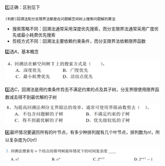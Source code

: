 :one:正确：区别见下

```
(判断)回溯法和分支限界法都是在问题解空间树上搜索问题解的算法
```

- 搜索策略不同：回溯法通常采用深度优先搜索，而分支限界法通常采用广度优先或最小耗费优先搜索
- 剪枝方式不同：回溯法主要依赖约束条件，而分支限界法依赖限界函数

:two:选$A$，基本概念

<img src="https://raw.githubusercontent.com/DANNHIROAKI/New-Picture-Bed/main/img/image-20250221221226165.png" alt="image-20250221221226165" width=700 />  

:three:选$C$，回溯法是用约束条件剪去不满足约束的点及其子树，分支界限使用限界函数减去得不到最优解的子树

<img src="https://raw.githubusercontent.com/DANNHIROAKI/New-Picture-Bed/main/img/image-20250221224559202.png" alt="image-20250221224559202" width=700 />  

:four:最坏情况要遍历所有的叶节点，有多少种排列就有几个叶节点，排列数为$n\text{!}$，所以复杂度为$O(n\text{!})$

<img src="https://raw.githubusercontent.com/DANNHIROAKI/New-Picture-Bed/main/img/image-20250222013745652.png" alt="image-20250222013745652" width=700 /> 
